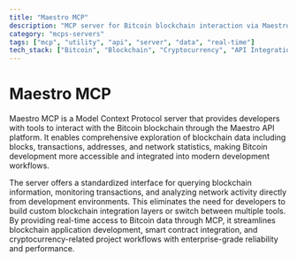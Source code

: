 ```yaml
---
title: "Maestro MCP"
description: "MCP server for Bitcoin blockchain interaction via Maestro API, enabling exploration of blocks, transactions, and addresses."
category: "mcps-servers"
tags: ["mcp", "utility", "api", "server", "data", "real-time"]
tech_stack: ["Bitcoin", "Blockchain", "Cryptocurrency", "API Integration", "Smart Contracts"]
---
```


# Maestro MCP

Maestro MCP is a Model Context Protocol server that provides developers with tools to interact with the Bitcoin blockchain through the Maestro API platform. It enables comprehensive exploration of blockchain data including blocks, transactions, addresses, and network statistics, making Bitcoin development more accessible and integrated into modern development workflows.

The server offers a standardized interface for querying blockchain information, monitoring transactions, and analyzing network activity directly from development environments. This eliminates the need for developers to build custom blockchain integration layers or switch between multiple tools. By providing real-time access to Bitcoin data through MCP, it streamlines blockchain application development, smart contract integration, and cryptocurrency-related project workflows with enterprise-grade reliability and performance.
